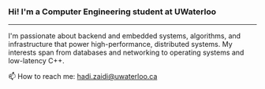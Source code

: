 ### Hi! I'm a Computer Engineering student at UWaterloo
----
I'm passionate about backend and embedded systems, algorithms, and infrastructure that power high-performance, distributed systems. My interests span from databases and networking to operating systems and low-latency C++.

📫 How to reach me: hadi.zaidi@uwaterloo.ca
